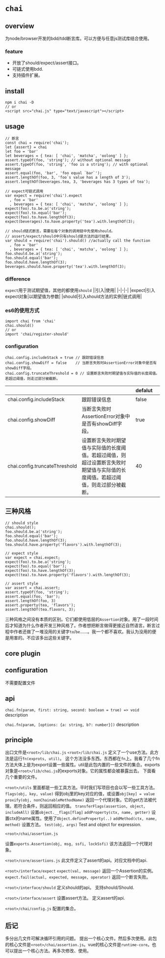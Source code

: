 # `chai`

## overview
为node/browser开发的bdd/tdd断言库。可以方便与任意js测试库结合使用。

### feature
- 开放了should/expect/assert接口。
- 可链式使用bdd.
- 支持插件扩展。

## install
```
npm i chai -D
// or
<script src="chai.js" type="text/javascript"></script>
```

## usage

```
// 断言
const chai = require('chai');
let {assert} = chai
let foo = 'bar'
let beverages = { tea: [ 'chai', 'matcha', 'oolong' ] };
assert.typeOf(foo, 'string'); // without optional message
assert.typeOf(foo, 'string', 'foo is a string'); // with optional message
assert.equal(foo, 'bar', 'foo equal `bar`');
assert.lengthOf(foo, 3, 'foo`s value has a length of 3');
assert.lengthOf(beverages.tea, 3, 'beverages has 3 types of tea');

// expect可链式调用
var expect = require('chai').expect
  , foo = 'bar'
  , beverages = { tea: [ 'chai', 'matcha', 'oolong' ] };
expect(foo).to.be.a('string');
expect(foo).to.equal('bar');
expect(foo).to.have.lengthOf(3);
expect(beverages).to.have.property('tea').with.lengthOf(3);

// should链式断言。需要在每个对象的调用链中先使用should。
// assert/expect/should中只有should是方法的运行结果。
var should = require('chai').should() //actually call the function
  , foo = 'bar'
  , beverages = { tea: [ 'chai', 'matcha', 'oolong' ] };
foo.should.be.a('string');
foo.should.equal('bar');
foo.should.have.lengthOf(3);
beverages.should.have.property('tea').with.lengthOf(3);
```

### difference
`expect`用于测试期望值，其他的都使用`should`
||引入|使用|
|-|-|-|
|expect|引入expect对象|以期望值为参数|
|should|引入should方法的实例|链式调用|

### es6的使用方式
```
import chai from 'chai'
chai.should()
// or
import 'chai/register-should'
```
### configuration
```
chai.config.includeStack = true // 跟踪错误信息
chai.config.showDiff = false    // 当断言失败时AssertionError对象中是否有showDiff字段。
chai.config.truncateThreshold = 0 // 设置断言失败时期望值与实际值的长度阈值。若超过阈值，则走过部分被截断。
```
|||defalut||
|-|-|-|-|
|chai.config.includeStack|跟踪错误信息|false||
|chai.config.showDiff|当断言失败时AssertionError对象中是否有showDiff字段。|true||
|chai.config.truncateThreshold|设置断言失败时期望值与实际值的长度阈值。若超过阈值，则超过设置断言失败时期望值与实际值的长度阈值。若超过阈值，则走过部分被截断。|40||

## 三种风格
```
// should style
chai.should();
foo.should.be.a('string');
foo.should.equal('bar');
foo.should.have.lengthOf(3);
tea.should.have.property('flavors').with.lengthOf(3);

// expect style
var expect = chai.expect;
expect(foo).to.be.a('string');
expect(foo).to.equal('bar');
expect(foo).to.have.lengthOf(3);
expect(tea).to.have.property('flavors').with.lengthOf(3);

// assert style
var assert = chai.assert;
assert.typeOf(foo, 'string');
assert.equal(foo, 'bar');
assert.lengthOf(foo, 3)
assert.property(tea, 'flavors');
assert.lengthOf(tea.flavors, 3);
```
三种风格之间没有本质的区别。它们都使用低层的`Assertion`对象。用了一段时间后才知道为什么作者开发三种风格了。作者想把断言做得更接近自然语言。断言过程中作者还做了一堆没用的关键字`to`/`be`……。我一个都不喜欢。我认为没用的便是用害的。不应该多出这些关键字。

## core plugin


## configuration
不需要配置文件

## api

`chai.fn(param, first: string, second: boolean = true) => void`
description

`chai.fn(param, [options: {a: string, b?: number}])`
description

## principle
出口文件是`<root>/lib/chai.js`
`<root>/lib/chai.js`
定义了一个use方法。此方法是运行`fn(exprots, util)`。
这个方法没多东西。东西都在`fn`上。我看了几个fn方法大体上是为export设置一些属性。util是此包内置的一些文件的集合。exports对象是`<root>/lib/chai.js`的exports对象。它的属性都会被暴露出去。
下面看几个重要的文件。

`<root>/utils`
里面都是一些工具方法。平时我们写项目也会以写一些工具方法。
`flags(obj, key, value)`
得到obj里的key对应的值，或设置`obj[key] = value`
`proxify(obj, nonChainableMethodName)`
返回一个代理对象。它的get方法被代理。若符合条件，则返回相应的值。
`transferFlags(assertion, object, includeAll)`
设置`object.__flags[flag]`
`addProperty(ctx, name, getter)`
设置ctx的name属性。使用了`Object.defineProperty(..)`
`addMethod(ctx, name, method)`
设置方法。
`test(obj, args)`
Test and object for expression.

`<root>/chai/assertion.js`
<!-- 为`exports`对象设置`Assertion`属性。 -->
设置`exports.Assertion(obj, msg, ssfi, lockSsfi)`
该方法返回一个代理对象。

`<root>/core/assertions.js`
此文件定义了assert的api。对应文档中的api.

`<root>/interface/expect`
`expect(val, message)`
返回一个Assertion的实例。
`expect.fail(actual, expected, message, operator)`
返回一个断言失败。

`<root>/interface/should`
定义should的api。
支持should/Should.

`<root>/interface/assert`
设置assert方法。
定义assert的api.

`<root>/chai/config.js`
配置的集合。

## 后记
多分出几文件可解决循环引用的问题。
提出一个核心文件。然后多次使用。此包的核心文件是`<root>/chai/assertion.js`。vue的核心文件是`runtime-core`。也可以提出一个核心方法。再多次修改、使用。
